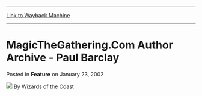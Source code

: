 
---
[Link to Wayback Machine](https://web.archive.org/web/20211018183445/https://magic.wizards.com/en/articles/archive/feature/magicthegatheringcom-author-archive-paul-barclay-2002-01-23)

[_metadata_:wayback_url]:- "https://magic.wizards.com/en/articles/archive/feature/magicthegatheringcom-author-archive-paul-barclay-2002-01-23"
[_metadata_:wayback_raw_url]:- "https://web.archive.org/web/20211018183445id_/https://magic.wizards.com/en/articles/archive/feature/magicthegatheringcom-author-archive-paul-barclay-2002-01-23"
[_metadata_:wayback_capture_timestamp]:- "2021-10-18 18:34:45+00:00"
[_metadata_:generator]:- "Drupal 7 (http://drupal.org)"
---


MagicTheGathering.Com Author Archive - Paul Barclay
===================================================



 Posted in **Feature**
 on January 23, 2002 






![](https://media.magic.wizards.com/styles/auth_small/public/images/person/wizards_author.jpg)
By Wizards of the Coast

















